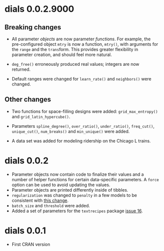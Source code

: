 # dials 0.0.2.9000

## Breaking changes

* All parameter _objects_ are now parameter _functions_. For example, the 
pre-configured object `mtry` is now a function, `mtry()`, with arguments for the `range` and the `trans`form. This provides greater flexibility in parameter
creation, and should feel more natural.

* `deg_free()` erroneously produced real values; integers are now returned. 

* Default ranges were changed for `learn_rate()` and `neighbors()` were changed.


## Other changes

* Two functions for space-filling designs were added: `grid_max_entropy()` and `grid_latin_hypercube()`. 

* Parameters `spline_degree()`, `over_ratio()`, `under_ratio()`, `freq_cut()`, `unique_cut()`,  `num_breaks()` and `min_unique()` were added. 

* A data set was added for modeling ridership on the Chicago L trains.

# dials 0.0.2

* Parameter objects now contain code to finalize their values and a number of helper functions for certain data-specific parameters. A `force` option can be used to avoid updating the values.  
* Parameter objects are printed differently inside of tibbles. 
* `regularization` was changed to `penalty` in a few models to be consistent with [this change](tidymodels/model-implementation-principles@08d3afd). 
* `batch_size` and `threshold` were added.
* Added a set of parameters for the `textrecipes` package [issue 16](https://github.com/tidymodels/dials/issues/16). 

# dials 0.0.1

* First CRAN version
